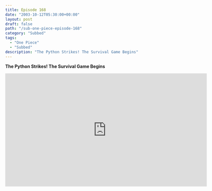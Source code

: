 ```yaml
---
title: Episode 168
date: "2003-10-12T05:30:00+00:00"
layout: post
draft: false
path: "/sub-one-piece-episode-168"
category: "Subbed"
tags:
  - "One Piece"
  - "Subbed"
description: "The Python Strikes! The Survival Game Begins"
---
```


**The Python Strikes! The Survival Game Begins**

<iframe width="640" height="360" src="https://www.rapidvideo.com/e/FXQEE8JGFR" frameborder="0" marginwidth=0 marginheight=0 scrolling=no allowfullscreen></iframe>

